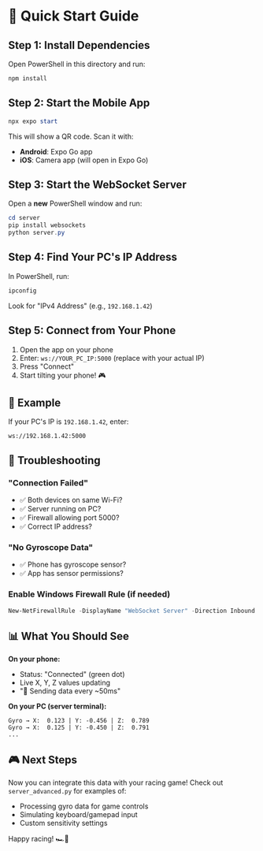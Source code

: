 # 🚀 Quick Start Guide

## Step 1: Install Dependencies

Open PowerShell in this directory and run:

```powershell
npm install
```

## Step 2: Start the Mobile App

```powershell
npx expo start
```

This will show a QR code. Scan it with:

- **Android**: Expo Go app
- **iOS**: Camera app (will open in Expo Go)

## Step 3: Start the WebSocket Server

Open a **new** PowerShell window and run:

```powershell
cd server
pip install websockets
python server.py
```

## Step 4: Find Your PC's IP Address

In PowerShell, run:

```powershell
ipconfig
```

Look for "IPv4 Address" (e.g., `192.168.1.42`)

## Step 5: Connect from Your Phone

1. Open the app on your phone
2. Enter: `ws://YOUR_PC_IP:5000` (replace with your actual IP)
3. Press "Connect"
4. Start tilting your phone! 🎮

## 📝 Example

If your PC's IP is `192.168.1.42`, enter:

```
ws://192.168.1.42:5000
```

## 🐛 Troubleshooting

### "Connection Failed"

- ✅ Both devices on same Wi-Fi?
- ✅ Server running on PC?
- ✅ Firewall allowing port 5000?
- ✅ Correct IP address?

### "No Gyroscope Data"

- ✅ Phone has gyroscope sensor?
- ✅ App has sensor permissions?

### Enable Windows Firewall Rule (if needed)

```powershell
New-NetFirewallRule -DisplayName "WebSocket Server" -Direction Inbound -LocalPort 5000 -Protocol TCP -Action Allow
```

## 📊 What You Should See

**On your phone:**

- Status: "Connected" (green dot)
- Live X, Y, Z values updating
- "📡 Sending data every ~50ms"

**On your PC (server terminal):**

```
Gyro → X:  0.123 | Y: -0.456 | Z:  0.789
Gyro → X:  0.125 | Y: -0.450 | Z:  0.791
...
```

## 🎮 Next Steps

Now you can integrate this data with your racing game! Check out `server_advanced.py` for examples of:

- Processing gyro data for game controls
- Simulating keyboard/gamepad input
- Custom sensitivity settings

Happy racing! 🏎️💨
